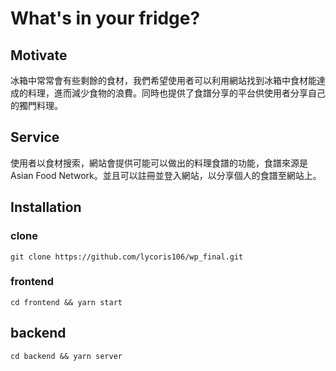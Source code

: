 # What's in your fridge?
## Motivate
冰箱中常常會有些剩餘的食材，我們希望使用者可以利用網站找到冰箱中食材能達成的料理，進而減少食物的浪費。同時也提供了食譜分享的平台供使用者分享自己的獨門料理。

## Service
使用者以食材搜索，網站會提供可能可以做出的料理食譜的功能，食譜來源是Asian Food Network。並且可以註冊並登入網站，以分享個人的食譜至網站上。

## Installation
### clone
```
git clone https://github.com/lycoris106/wp_final.git
```
### frontend
```
cd frontend && yarn start
```
## backend
```
cd backend && yarn server
```